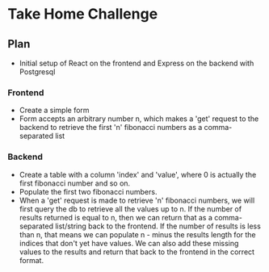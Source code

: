 # Take Home Challenge
## Plan
- Initial setup of React on the frontend and Express on the backend with Postgresql
### Frontend
- Create a simple form
- Form accepts an arbitrary number n, which makes a 'get' request to the backend to retrieve the first 'n' fibonacci numbers as a comma-separated list
### Backend
- Create a table with a column 'index' and 'value', where 0 is actually the first fibonacci number and so on.
- Populate the first two fibonacci numbers.
- When a 'get' request is made to retrieve 'n' fibonacci numbers, we will first query the db to retrieve all the values up to n. If the number of results returned is equal to n, then we can return that as a comma-separated list/string back to the frontend. If the number of results is less than n, that means we can populate n - minus the results length for the indices that don't yet have values. We can also add these missing values to the results and return that back to the frontend in the correct format.
